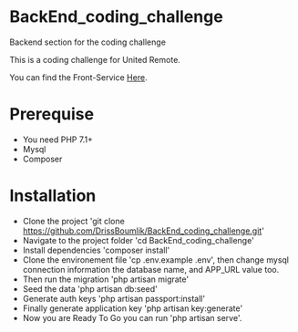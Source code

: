 # BackEnd_coding_challenge
Backend section for the coding challenge

This is a coding challenge for United Remote.

You can find the Front-Service [Here](https://github.com/drissboumlik/FrontEnd_coding_challenge).

# Prerequise

* You need PHP 7.1+
* Mysql
* Composer

# Installation

* Clone the project 'git clone https://github.com/DrissBoumlik/BackEnd_coding_challenge.git'
* Navigate to the project folder  'cd BackEnd_coding_challenge'
* Install dependencies 'composer install'
* Clone the environement file 'cp .env.example .env', then change mysql connection information the database name, and APP_URL value too.
* Then run the migration 'php artisan migrate'
* Seed the data 'php artisan db:seed'
* Generate auth keys 'php artisan passport:install'
* Finally generate application key 'php artisan key:generate'
* Now you are Ready To Go you can run 'php artisan serve'.
